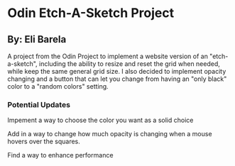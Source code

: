 # Odin Etch-A-Sketch Project
## By: Eli Barela

A project from the Odin Project to implement a website version of an "etch-a-sketch", including the ability to resize and reset the grid when needed, while keep the same general grid size. I also decided to implement opacity changing and a button that can let you change from having an "only black" color to a "random colors" setting. 

### Potential Updates

Impement a way to choose the color you want as a solid choice

Add in a way to change how much opacity is changing when a mouse hovers over the squares.

Find a way to enhance performance 